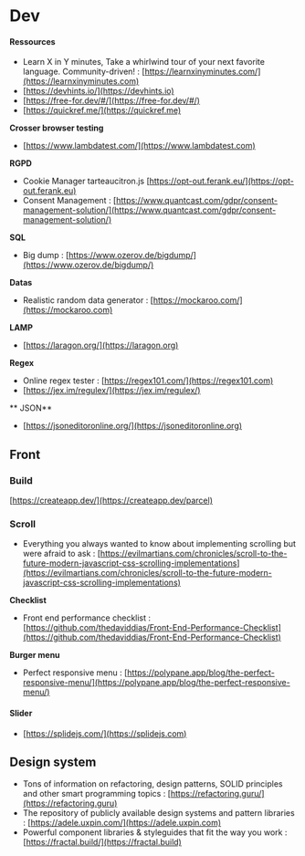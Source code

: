 # Dev

#### Ressources

* Learn X in Y minutes, Take a whirlwind tour of your next favorite language. Community-driven! : [https://learnxinyminutes.com/](https://learnxinyminutes.com)
* [https://devhints.io/](https://devhints.io)
* [https://free-for.dev/#/](https://free-for.dev/#/)
* [https://quickref.me/](https://quickref.me)

**Crosser browser testing**

* [https://www.lambdatest.com/](https://www.lambdatest.com)

**RGPD**

* Cookie Manager tarteaucitron.js [https://opt-out.ferank.eu/](https://opt-out.ferank.eu)
* Consent Management : [https://www.quantcast.com/gdpr/consent-management-solution/](https://www.quantcast.com/gdpr/consent-management-solution/)

**SQL**

* Big dump : [https://www.ozerov.de/bigdump/](https://www.ozerov.de/bigdump/)

**Datas**

* Realistic random data generator : [https://mockaroo.com/](https://mockaroo.com)

**LAMP**

* [https://laragon.org/](https://laragon.org)

**Regex**

* Online regex tester : [https://regex101.com/](https://regex101.com)
* [https://jex.im/regulex/](https://jex.im/regulex/)

** JSON**

* [https://jsoneditoronline.org/](https://jsoneditoronline.org)

## Front

### Build

[https://createapp.dev/](https://createapp.dev/parcel)

### Scroll&#x20;

* Everything you always wanted to know about implementing scrolling but were afraid to ask : [https://evilmartians.com/chronicles/scroll-to-the-future-modern-javascript-css-scrolling-implementations](https://evilmartians.com/chronicles/scroll-to-the-future-modern-javascript-css-scrolling-implementations)

**Checklist**

* Front end performance checklist : [https://github.com/thedaviddias/Front-End-Performance-Checklist](https://github.com/thedaviddias/Front-End-Performance-Checklist)

**Burger menu**

* Perfect responsive menu : [https://polypane.app/blog/the-perfect-responsive-menu/](https://polypane.app/blog/the-perfect-responsive-menu/)

#### Slider

* [https://splidejs.com/](https://splidejs.com)

## Design system

* Tons of information on refactoring, design patterns, SOLID principles and other smart programming topics : [https://refactoring.guru/](https://refactoring.guru)
* The repository of publicly available design systems and pattern libraries : [https://adele.uxpin.com/](https://adele.uxpin.com)
* Powerful component libraries & styleguides that fit the way you work : [https://fractal.build/](https://fractal.build)
